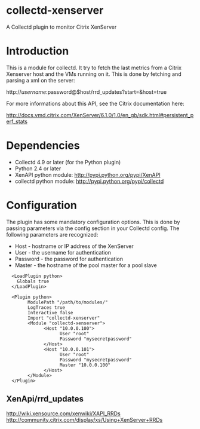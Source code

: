 collectd-xenserver
==================

A Collectd plugin to monitor Citrix XenServer

# Introduction

This is a module for collectd. It try to fetch the last metrics from a Citrix Xenserver
host and the VMs running on it. This is done by fetching and parsing a xml on the server:

http://$username:$password@$host/rrd_updates?start=<secondssinceepoch>&host=true

For more informations about this API, see the Citrix documentation here:

http://docs.vmd.citrix.com/XenServer/6.1.0/1.0/en_gb/sdk.html#persistent_perf_stats


# Dependencies

* Collectd 4.9 or later (for the Python plugin)
* Python 2.4 or later
* XenAPI python module: http://pypi.python.org/pypi/XenAPI
* collectd python module: http://pypi.python.org/pypi/collectd


# Configuration

The plugin has some mandatory configuration options. This is done by passing parameters via the <Module> config section in your Collectd config. The following parameters are recognized:

* Host - hostname or IP address of the XenServer
* User - the username for authentication
* Password - the password for authentication
* Master - the hostname of the pool master for a pool slave

```
  <LoadPlugin python>
    Globals true
  </LoadPlugin>

  <Plugin python>
        ModulePath "/path/to/modules/"
        LogTraces true
        Interactive false
        Import "collectd-xenserver"
        <Module "collectd-xenserver">
              <Host "10.0.0.100">
                    User "root"
                    Password "mysecretpassword"
              </Host>
              <Host "10.0.0.101">
                    User "root"
                    Password "mysecretpassword"
                    Master "10.0.0.100"
              </Host>
        </Module>
  </Plugin>
```

XenApi/rrd_updates
------------------
http://wiki.xensource.com/xenwiki/XAPI_RRDs
http://community.citrix.com/display/xs/Using+XenServer+RRDs
